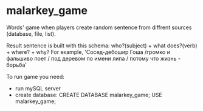 # malarkey_game
Words' game when players create random sentence from diffrent sources (database, file, list). 

Result sentence is built with this schema: who?(subject) + what does?(verb) + where? + why?
For example, 'Сосед-дебошир Гоша /громко и фальшиво поет / под деревом по имени липа / потому что жизнь - борьба'

To run game you need:
- run mySQL server
- create database:
   CREATE DATABASE malarkey_game;
   USE malarkey_game;
